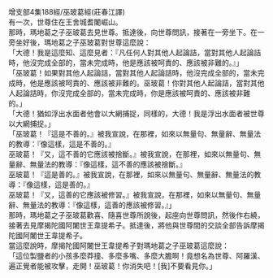 增支部4集188經/巫玻葛經(莊春江譯)  
有一次，世尊住在王舍城耆闍崛山。  
那時，瑪地葛之子巫玻葛去見世尊。抵達後，向世尊問訊，接著在一旁坐下。在一旁坐好後，瑪地葛之子巫玻葛對世尊這麼說：  
「大德！我是這麼知、這麼見者：『凡任何人對其他人起論詰，當對其他人起論詰時，他沒完成全部的，當未完成時，他是應該被呵責的、應該被非難的。』」  
「巫玻葛！如果對其他人起論詰，當對其他人起論詰時，他沒完成全部的，當未完成時，他是應該被呵責的、應該被非難的。巫玻葛！你對其他人起論詰，當對其他人起論詰時，你沒完成全部的，當未完成時，你是應該被呵責的、應該被非難的。」  
「大德！猶如浮出水面者他會以大網捕捉，同樣的，大德！我是浮出水面者被世尊以大網捕捉。」  
「巫玻葛！『這是不善的。』被我宣說，在那裡，如來以無量句、無量辭、無量法的教導：『像這樣，這是不善的。』  
巫玻葛！『又，這不善的它應該被捨斷。』被我宣說，在那裡，如來以無量句、無量辭、無量法的教導：『像這樣，這不善的應該被捨斷。』  
巫玻葛！『這是善的。』被我宣說，在那裡，如來以無量句、無量辭、無量法的教導：『像這樣，這是善的。』  
巫玻葛！『又，這善的它應該被修習。』被我宣說，在那裡，如來以無量句、無量辭、無量法的教導：『像這樣，這善的應該被修習。』」  
那時，瑪地葛之子巫玻葛歡喜、隨喜世尊所說後，起座向世尊問訊，然後作右繞，接著去見摩揭陀國阿闍世王韋提希子。抵達後，將他與世尊間的交談全部告訴摩揭陀國阿闍世王韋提希子。  
當這麼說時，摩揭陀國阿闍世王韋提希子對瑪地葛之子巫玻葛這麼說：  
「這位製鹽者的小孩多麼莽撞、多麼多嘴、多麼大膽啊！竟想名為世尊、阿羅漢、遍正覺者能被攻擊，走開！巫玻葛！你消失吧！[我]不要看見你。」  
  
  
